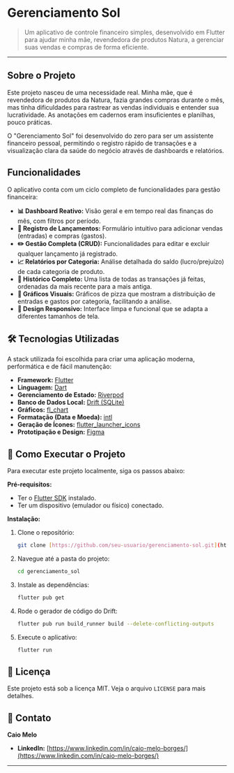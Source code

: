 # Gerenciamento Sol

> Um aplicativo de controle financeiro simples, desenvolvido em Flutter para ajudar minha mãe, revendedora de produtos Natura, a gerenciar suas vendas e compras de forma eficiente.


---

## Sobre o Projeto

Este projeto nasceu de uma necessidade real. Minha mãe, que é revendedora de produtos da Natura, fazia grandes compras durante o mês, mas tinha dificuldades para rastrear as vendas individuais e entender sua lucratividade. As anotações em cadernos eram insuficientes e planilhas, pouco práticas.

O "Gerenciamento Sol" foi desenvolvido do zero para ser um assistente financeiro pessoal, permitindo o registro rápido de transações e a visualização clara da saúde do negócio através de dashboards e relatórios.

## Funcionalidades

O aplicativo conta com um ciclo completo de funcionalidades para gestão financeira:

* **📊 Dashboard Reativo:** Visão geral e em tempo real das finanças do mês, com filtros por período.
* **💸 Registro de Lançamentos:** Formulário intuitivo para adicionar vendas (entradas) e compras (gastos).
* **✏️ Gestão Completa (CRUD):** Funcionalidades para editar e excluir qualquer lançamento já registrado.
* **📈 Relatórios por Categoria:** Análise detalhada do saldo (lucro/prejuízo) de cada categoria de produto.
* **📖 Histórico Completo:** Uma lista de todas as transações já feitas, ordenadas da mais recente para a mais antiga.
* **🎨 Gráficos Visuais:** Gráficos de pizza que mostram a distribuição de entradas e gastos por categoria, facilitando a análise.
* **📱 Design Responsivo:** Interface limpa e funcional que se adapta a diferentes tamanhos de tela.

## 🛠️ Tecnologias Utilizadas

A stack utilizada foi escolhida para criar uma aplicação moderna, performática e de fácil manutenção:

* **Framework:** [Flutter](https://flutter.dev/)
* **Linguagem:** [Dart](https://dart.dev/)
* **Gerenciamento de Estado:** [Riverpod](https://riverpod.dev/)
* **Banco de Dados Local:** [Drift (SQLite)](https://drift.simonbinder.eu/)
* **Gráficos:** [fl_chart](https://pub.dev/packages/fl_chart)
* **Formatação (Data e Moeda):** [intl](https://pub.dev/packages/intl)
* **Geração de Ícones:** [flutter_launcher_icons](https://pub.dev/packages/flutter_launcher_icons)
* **Prototipação e Design:** [Figma](https://www.figma.com/)

## 🚀 Como Executar o Projeto

Para executar este projeto localmente, siga os passos abaixo:

**Pré-requisitos:**
* Ter o [Flutter SDK](https://docs.flutter.dev/get-started/install) instalado.
* Ter um dispositivo (emulador ou físico) conectado.

**Instalação:**
1.  Clone o repositório:
    ```bash
    git clone [https://github.com/seu-usuario/gerenciamento-sol.git](https://github.com/seu-usuario/gerenciamento-sol.git)
    ```
2.  Navegue até a pasta do projeto:
    ```bash
    cd gerenciamento_sol
    ```
3.  Instale as dependências:
    ```bash
    flutter pub get
    ```
4.  Rode o gerador de código do Drift:
    ```bash
    flutter pub run build_runner build --delete-conflicting-outputs
    ```
5.  Execute o aplicativo:
    ```bash
    flutter run
    ```

## 📄 Licença

Este projeto está sob a licença MIT. Veja o arquivo `LICENSE` para mais detalhes.

## 💬 Contato

**Caio Melo**

* **LinkedIn:** [https://www.linkedin.com/in/caio-melo-borges/](https://www.linkedin.com/in/caio-melo-borges/)

---

